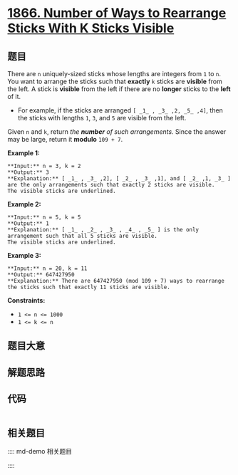 # [1866. Number of Ways to Rearrange Sticks With K Sticks Visible](https://leetcode.com/problems/number-of-ways-to-rearrange-sticks-with-k-sticks-visible)

## 题目

There are `n` uniquely-sized sticks whose lengths are integers from `1` to
`n`. You want to arrange the sticks such that **exactly** `k` sticks are
**visible** from the left. A stick is **visible** from the left if there are
no **longer**  sticks to the **left** of it.

  * For example, if the sticks are arranged `[ _1_ , _3_ ,2, _5_ ,4]`, then the sticks with lengths `1`, `3`, and `5` are visible from the left.

Given `n` and `k`, return _the **number** of such arrangements_. Since the
answer may be large, return it **modulo** `109 + 7`.



**Example 1:**

    
    
    **Input:** n = 3, k = 2
    **Output:** 3
    **Explanation:** [ _1_ , _3_ ,2], [ _2_ , _3_ ,1], and [ _2_ ,1, _3_ ] are the only arrangements such that exactly 2 sticks are visible.
    The visible sticks are underlined.
    

**Example 2:**

    
    
    **Input:** n = 5, k = 5
    **Output:** 1
    **Explanation:** [ _1_ , _2_ , _3_ , _4_ , _5_ ] is the only arrangement such that all 5 sticks are visible.
    The visible sticks are underlined.
    

**Example 3:**

    
    
    **Input:** n = 20, k = 11
    **Output:** 647427950
    **Explanation:** There are 647427950 (mod 109 + 7) ways to rearrange the sticks such that exactly 11 sticks are visible.
    



**Constraints:**

  * `1 <= n <= 1000`
  * `1 <= k <= n`


## 题目大意

## 解题思路

## 代码

```javascript

```

## 相关题目

:::: md-demo 相关题目

::::
